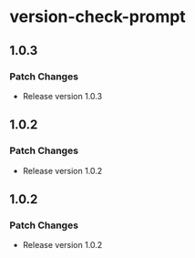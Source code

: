 # version-check-prompt

## 1.0.3

### Patch Changes

- Release version 1.0.3

## 1.0.2

### Patch Changes

- Release version 1.0.2

## 1.0.2

### Patch Changes

- Release version 1.0.2
